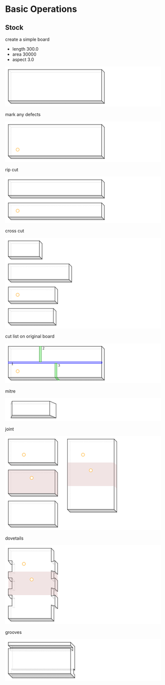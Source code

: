 # Basic Operations
## Stock
create a simple board
 - length 300.0
 - area 30000
 - aspect 3.0

![Figure 1](board_test/fig-1.svg)

mark any defects

![Figure 2](board_test/fig-2.svg)

rip cut

![Figure 3](board_test/fig-3.svg)

cross cut

![Figure 4](board_test/fig-4.svg)

cut list on original board

![Figure 5](board_test/fig-5.svg)

mitre

![Figure 6](board_test/fig-6.svg)

joint

![Figure 7](board_test/fig-7.svg)

dovetails

![Figure 8](board_test/fig-8.svg)

grooves

![Figure 9](board_test/fig-9.svg)

